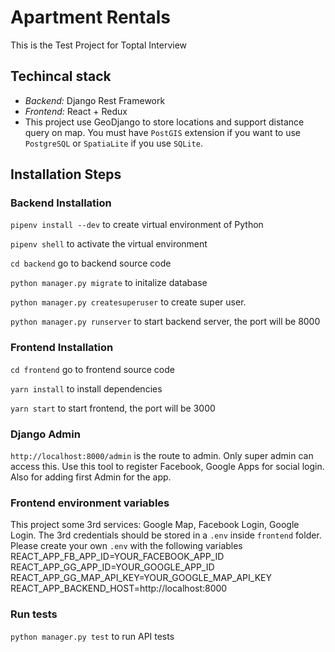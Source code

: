 # Apartment Rentals
This is the Test Project for Toptal Interview

## Techincal stack
- *Backend:* Django Rest Framework
- *Frontend:* React + Redux
- This project use GeoDjango to store locations and support distance query on map. You must have `PostGIS` extension if you want to use `PostgreSQL` or `SpatiaLite` if you use `SQLite`.

## Installation Steps

### Backend Installation

`pipenv install --dev` to create virtual environment of Python

`pipenv shell` to activate the virtual environment

`cd backend` go to backend source code

`python manager.py migrate` to initalize database

`python manager.py createsuperuser` to create super user.

`python manager.py runserver` to start backend server, the port will be 8000

### Frontend Installation

`cd frontend` go to frontend source code

`yarn install` to install dependencies

`yarn start` to start frontend, the port will be 3000

### Django Admin
`http://localhost:8000/admin` is the route to admin. Only super admin can access this. Use this tool to register Facebook, Google Apps for social login. Also for adding first Admin for the app.

### Frontend environment variables
This project some 3rd services: Google Map, Facebook Login, Google Login. The 3rd credentials should be stored in a `.env` inside `frontend` folder. Please create your own `.env` with the following variables
REACT_APP_FB_APP_ID=YOUR_FACEBOOK_APP_ID
REACT_APP_GG_APP_ID=YOUR_GOOGLE_APP_ID
REACT_APP_GG_MAP_API_KEY=YOUR_GOOGLE_MAP_API_KEY
REACT_APP_BACKEND_HOST=http://localhost:8000

### Run tests
`python manager.py test` to run API tests